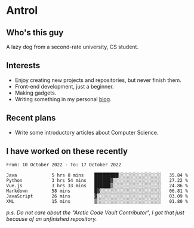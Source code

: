 # Antrol

## Who's this guy

A lazy dog from a second-rate university, CS student.

## Interests

* Enjoy creating new projects and repositories, but never finish them.
* Front-end development, just a beginner.
* Making gadgets.
* Writing something in my personal [blog](https://blog.antrol.xyz/).

## Recent plans

* Write some introductory articles about Computer Science.

<!--
* Try to develop a website for [Anime4KCPP](https://github.com/TianZerL/Anime4KCPP).
* Develop a Markdown renderer which user can customize its css, of course it is GUI-based.~~(If I could finish  it before getting bored)~~
* Work with my [teammates](https://github.com/SWJTU-Lazy-Dogs).
* Find something interests me, as a hobby after finishing my ~~boring~~ homework.
-->

## I have worked on these recently

<!--START_SECTION:waka-->

```text
From: 10 October 2022 - To: 17 October 2022

Java             5 hrs 8 mins    █████████░░░░░░░░░░░░░░░░   35.84 %
Python           3 hrs 54 mins   ██████▓░░░░░░░░░░░░░░░░░░   27.22 %
Vue.js           3 hrs 33 mins   ██████▒░░░░░░░░░░░░░░░░░░   24.86 %
Markdown         58 mins         █▓░░░░░░░░░░░░░░░░░░░░░░░   06.81 %
JavaScript       26 mins         ▓░░░░░░░░░░░░░░░░░░░░░░░░   03.09 %
XML              15 mins         ▒░░░░░░░░░░░░░░░░░░░░░░░░   01.80 %
```

<!--END_SECTION:waka-->

*p.s.  Do not care about the "Arctic Code Vault Contributor", I got that just because of an unfinished repository.*

<!--
**qzmlgfj/qzmlgfj** is a ✨ _special_ ✨ repository because its `README.md` (this file) appears on your GitHub profile.

Here are some ideas to get you started:

- 🔭 I’m currently working on ...
- 🌱 I’m currently learning ...
- 👯 I’m looking to collaborate on ...
- 🤔 I’m looking for help with ...
- 💬 Ask me about ...
- 📫 How to reach me: ...
- 😄 Pronouns: ...
- ⚡ Fun fact: ...
-->
